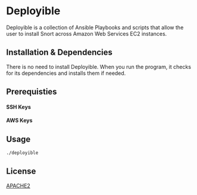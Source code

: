 # Deployible

Deployible is a collection of Ansible Playbooks and scripts that allow the user to install Snort across Amazon Web Services EC2 instances.


## Installation & Dependencies

There is no need to install Deployible. When you run the program, it checks for its dependencies and installs them if needed.

## Prerequisties

#### SSH Keys

#### AWS Keys

## Usage

```bash
./deployible
```




## License
[APACHE2](http://www.apache.org/licenses/)